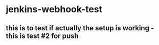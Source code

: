 # jenkins-webhook-test
## this is to test if actually the setup is working - this is test #2 for push
